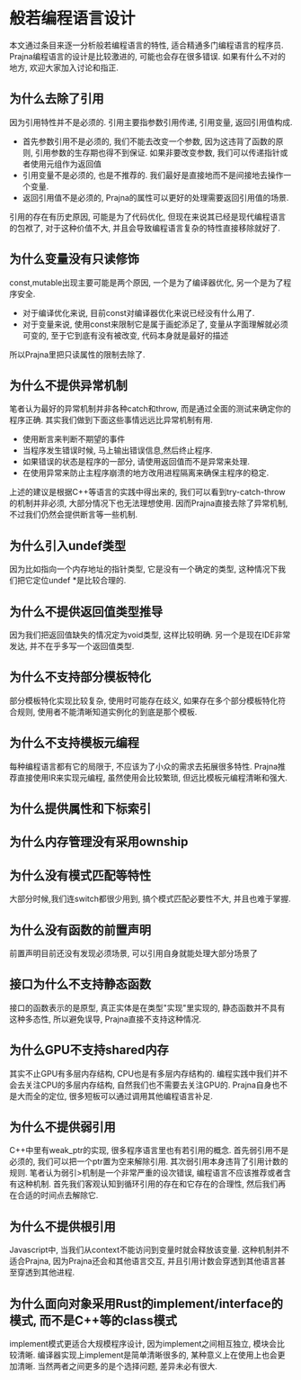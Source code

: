 # 般若编程语言设计

本文通过条目来逐一分析般若编程语言的特性, 适合精通多门编程语言的程序员. Prajna编程语言的设计是比较激进的, 可能也会存在很多错误.
如果有什么不对的地方, 欢迎大家加入讨论和指正.

<!-- ## 设计原则 -->

## 为什么去除了引用

因为引用特性并不是必须的. 引用主要指参数引用传递, 引用变量, 返回引用值构成.

* 首先参数引用不是必须的, 我们不能去改变一个参数, 因为这违背了函数的原则, 引用参数的生存期也得不到保证. 如果非要改变参数, 我们可以传递指针或者使用元组作为返回值
* 引用变量不是必须的, 也是不推荐的. 我们最好是直接地而不是间接地去操作一个变量.
* 返回引用值不是必须的, Prajna的属性可以更好的处理需要返回引用值的场景.

引用的存在有历史原因, 可能是为了代码优化, 但现在来说其已经是现代编程语言的包袱了, 对于这种价值不大, 并且会导致编程语言复杂的特性直接移除就好了.

## 为什么变量没有只读修饰

const,mutable出现主要可能是两个原因, 一个是为了编译器优化, 另一个是为了程序安全.

* 对于编译优化来说, 目前const对编译器优化来说已经没有什么用了.
* 对于变量来说, 使用const来限制它是属于画蛇添足了, 变量从字面理解就必须可变的, 至于它到底有没有被改变, 代码本身就是最好的描述

所以Prajna里把只读属性的限制去除了.

## 为什么不提供异常机制

笔者认为最好的异常机制并非各种catch和throw, 而是通过全面的测试来确定你的程序正确. 其实我们做到下面这些事情远远比异常机制有用.

* 使用断言来判断不期望的事件
* 当程序发生错误时候, 马上输出错误信息,然后终止程序.
* 如果错误的状态是程序的一部分, 请使用返回值而不是异常来处理.
* 在使用异常来防止主程序崩溃的地方改用进程隔离来确保主程序的稳定.

上述的建议是根据C++等语言的实践中得出来的, 我们可以看到try-catch-throw的机制并非必须, 大部分情况下也无法理想使用.
因而Prajna直接去除了异常机制, 不过我们仍然会提供断言等一些机制.

## 为什么引入undef类型

因为比如指向一个内存地址的指针类型, 它是没有一个确定的类型, 这种情况下我们把它定位undef *是比较合理的.

## 为什么不提供返回值类型推导

因为我们把返回值缺失的情况定为void类型, 这样比较明确. 另一个是现在IDE非常发达, 并不在乎多写一个返回值类型.

## 为什么不支持部分模板特化

部分模板特化实现比较复杂, 使用时可能存在歧义, 如果存在多个部分模板特化符合规则, 使用者不能清晰知道实例化的到底是那个模板.

## 为什么不支持模板元编程

每种编程语言都有它的局限于, 不应该为了小众的需求去拓展很多特性. Prajna推荐直接使用IR来实现元编程, 虽然使用会比较繁琐, 但远比模板元编程清晰和强大.

## 为什么提供属性和下标索引

## 为什么内存管理没有采用ownship

## 为什么没有模式匹配等特性

大部分时候,我们连switch都很少用到, 搞个模式匹配必要性不大, 并且也难于掌握.

## 为什么没有函数的前置声明

前置声明目前还没有发现必须场景, 可以引用自身就能处理大部分场景了

## 接口为什么不支持静态函数

接口的函数表示的是原型, 真正实体是在类型"实现"里实现的, 静态函数并不具有这种多态性, 所以避免误导, Prajna直接不支持这种情况.

## 为什么GPU不支持shared内存

其实不止GPU有多层内存结构, CPU也是有多层内存结构的. 编程实践中我们并不会去关注CPU的多层内存结构, 自然我们也不需要去关注GPU的. Prajna自身也不是大而全的定位, 很多短板可以通过调用其他编程语言补足.

## 为什么不提供弱引用

C++中里有weak_ptr的实现, 很多程序语言里也有若引用的概念. 首先弱引用不是必须的,  我们可以把一个ptr置为空来解除引用. 其次弱引用本身违背了引用计数的规则. 笔者认为弱引>机制是一个非常严重的设次错误, 编程语言不应该推荐或者含有这种机制. 首先我们客观认知到循环引用的存在和它存在的合理性, 然后我们再在合适的时间点去解除它.

## 为什么不提供根引用

Javascript中, 当我们从context不能访问到变量时就会释放该变量. 这种机制并不适合Prajna, 因为Prajna还会和其他语言交互, 并且引用计数会穿透到其他语言甚至穿透到其他进程.

## 为什么面向对象采用Rust的implement/interface的模式, 而不是C++等的class模式

implement模式更适合大规模程序设计, 因为implement之间相互独立, 模块会比较清晰. 编译器实现上implement是简单清晰很多的, 某种意义上在使用上也会更加清晰. 当然两者之间更多的是个选择问题, 差异未必有很大.
